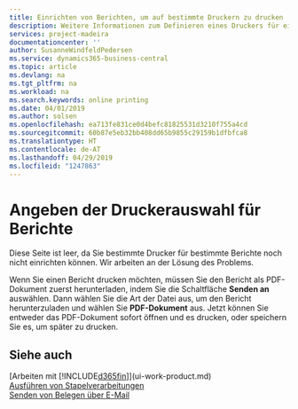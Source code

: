 ```yaml
---
title: Einrichten von Berichten, um auf bestimmte Druckern zu drucken | Microsoft Docs
description: Weitere Informationen zum Definieren eines Druckers für eine Bericht und zur Nutzung der Druckerauswahlseite.
services: project-madeira
documentationcenter: ''
author: SusanneWindfeldPedersen
ms.service: dynamics365-business-central
ms.topic: article
ms.devlang: na
ms.tgt_pltfrm: na
ms.workload: na
ms.search.keywords: online printing
ms.date: 04/01/2019
ms.author: solsen
ms.openlocfilehash: ea713fe831ce0d4befc81825531d3210f755a4cd
ms.sourcegitcommit: 60b87e5eb32bb408dd65b9855c29159b1dfbfca8
ms.translationtype: HT
ms.contentlocale: de-AT
ms.lasthandoff: 04/29/2019
ms.locfileid: "1247863"
---
```

# <a name="specify-printer-selection-for-reports"></a>Angeben der Druckerauswahl für Berichte
Diese Seite ist leer, da Sie bestimmte Drucker für bestimmte Berichte noch nicht einrichten können. Wir arbeiten an der Lösung des Problems.

Wenn Sie einen Bericht drucken möchten, müssen Sie den Bericht als PDF-Dokument zuerst herunterladen, indem Sie die Schaltfläche **Senden an** auswählen. Dann wählen Sie die Art der Datei aus, um den Bericht herunterzuladen und wählen Sie **PDF-Dokument** aus. Jetzt können Sie entweder das PDF-Dokument sofort öffnen und es drucken, oder speichern Sie es, um später zu drucken.

<!--

You can set up reports so that they must be printed on a specific printer. The following are some uses of printer selection:

- You can print reports on special company letterhead.
- You can print reports on different paper sizes.
- You can print reports on the default printer of a specified employee.

You use the **Printer Selections** page to set different values to obtain different output. If you set a specific printer selection, then it takes precedence over a more general printer selection. For example, you can set a printer selection that has values in the **User ID**, **Report ID**, and **Printer Name** fields. This printer selection takes precedence over a printer selection that has blank entries in the **User ID** or **Report ID** fields.

The following table describes the combination of values to specify when you set up printer selections for a report.

|To                                                 |Set the following values                                             |
|---------------------------------------------------|---------------------------------------------------------------------|
|Print a report to a specific printer for all users |Specify values in the **Report ID** and **Printer Name** fields and leave the **User ID** field blank.|
|Print all reports to a specific printer for a specific user|Specify values in the **User ID** and **Printer Name** fields and leave the **Report ID** field blank.|
|Set the default printer for all reports|Specify a value in the **Printer Name** field and leave the **User ID** and **Report ID** fields blank.|
|Print a specific report to the user’s default printer|Specify a value in the **Report ID** field and leave the **Printer Name** and **User ID** fields blank.|
|Print a specific report to a specific printer for a specific user|Specify values in all three fields.|
-->

## <a name="see-also"></a>Siehe auch
[Arbeiten mit [!INCLUDE[d365fin](includes/d365fin_md.md)]](ui-work-product.md)  
[Ausführen von Stapelverarbeitungen](ui-how-run-batch-jobs.md)  
[Senden von Belegen über E-Mail](ui-how-send-documents-email.md)  
